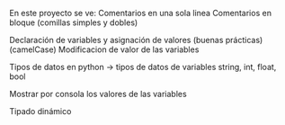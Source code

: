 En este proyecto se ve:
Comentarios en una sola linea
Comentarios en bloque (comillas simples y dobles)

Declaración de variables y asignación de valores (buenas prácticas) (camelCase)
Modificacion de valor de las variables

Tipos de datos en python -> tipos de datos de variables
string, int, float, bool

Mostrar por consola los valores de las variables

Tipado dinámico